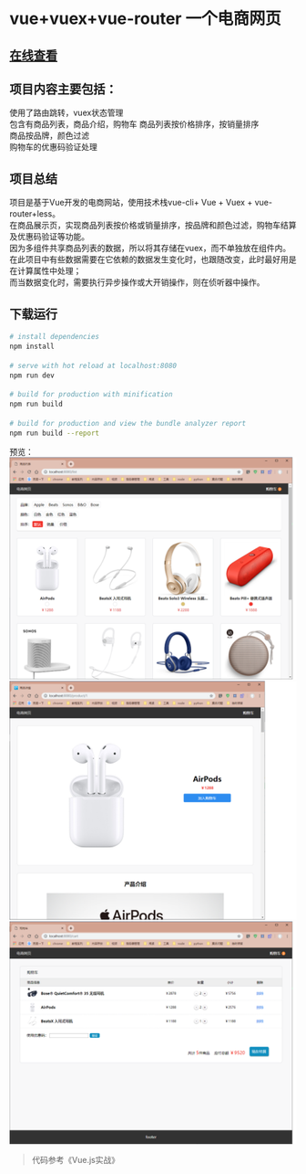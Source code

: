 # vue+vuex+vue-router 一个电商网页
## [在线查看](http://149.28.24.198:3003)
## 项目内容主要包括：
使用了路由跳转，vuex状态管理  
包含有商品列表，商品介绍，购物车
商品列表按价格排序，按销量排序   
商品按品牌，颜色过滤   
购物车的优惠码验证处理 

## 项目总结
项目是基于Vue开发的电商网站，使用技术栈vue-cli+ Vue + Vuex + vue-router+less。  
在商品展示页，实现商品列表按价格或销量排序，按品牌和颜色过滤，购物车结算及优惠码验证等功能。  
因为多组件共享商品列表的数据，所以将其存储在vuex，而不单独放在组件内。  
在此项目中有些数据需要在它依赖的数据发生变化时，也跟随改变，此时最好用是在计算属性中处理；  
而当数据变化时，需要执行异步操作或大开销操作，则在侦听器中操作。  

## 下载运行
``` bash
# install dependencies
npm install

# serve with hot reload at localhost:8080
npm run dev

# build for production with minification
npm run build

# build for production and view the bundle analyzer report
npm run build --report
```

预览：  
![运行后](https://github.com/ZHOUYIJIEQM/shopping/blob/master/preview/prev.png)  
![运行后](https://github.com/ZHOUYIJIEQM/shopping/blob/master/preview/prev2.png)  
![运行后](https://github.com/ZHOUYIJIEQM/shopping/blob/master/preview/prev1.png)  

> 代码参考《Vue.js实战》
